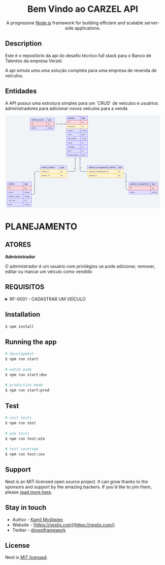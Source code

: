 <h1 align="center">
  Bem Vindo ao CARZEL API
</h1>

  <p align="center">A progressive <a href="http://nodejs.org" target="_blank">Node.js</a> framework for building efficient and scalable server-side applications.</p>
  <p align="center">

## Description
<p>
  Este é o repositório da api do desafio técnico full stack para o Banco de Talentos da empresa Verzel.
</p>
<p>
  A api simula uma uma solução completa para uma empresa de revenda de veículos.
</p>

## Entidades
<p>
  A API possui uma estrutura simples para um `CRUD` de veículos e usuários administradores para adicionar novos veículos para a venda
</p>

![UML](public/image.png)

# PLANEJAMENTO

## ATORES

<p><b>Administrador</b></p>
<p>O administrador é um usuário com privilégios ue pode adicionar, remover, editar ou marcar um veículo como vendido</p>

## REQUISITOS
<details>
  <summary>
    RF-0001 - CADASTRAR UM VEÍCULO
  </summary>
  <p>
    Deverá ser possível cadastrar um veículo.
  </p>
</details>


## Installation

```bash
$ npm install
```

## Running the app

```bash
# development
$ npm run start

# watch mode
$ npm run start:dev

# production mode
$ npm run start:prod
```

## Test

```bash
# unit tests
$ npm run test

# e2e tests
$ npm run test:e2e

# test coverage
$ npm run test:cov
```

## Support

Nest is an MIT-licensed open source project. It can grow thanks to the sponsors and support by the amazing backers. If you'd like to join them, please [read more here](https://docs.nestjs.com/support).

## Stay in touch

- Author - [Kamil Myśliwiec](https://kamilmysliwiec.com)
- Website - [https://nestjs.com](https://nestjs.com/)
- Twitter - [@nestframework](https://twitter.com/nestframework)

## License

Nest is [MIT licensed](LICENSE).
